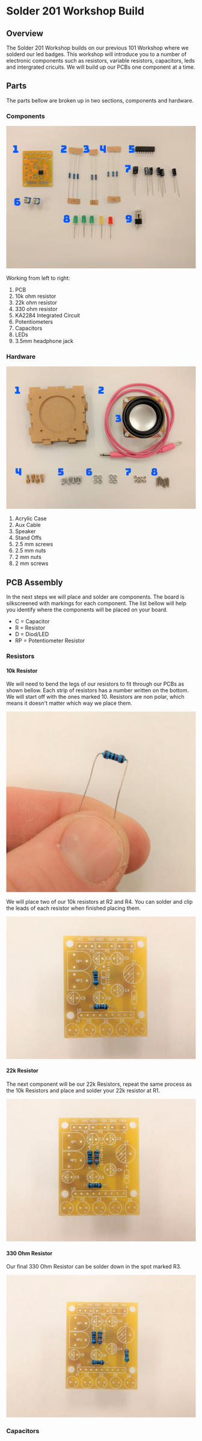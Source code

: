 # Solder 201 Workshop Build

## Overview

The Solder 201 Workshop builds on our previous 101 Workshop where we solderd our led badges. This workshop will introduce you to a number of electronic components such as resistors, variable resistors, capacitors, leds and intergrated cricuits. We will build up our PCBs one component at a time. 

## Parts

The parts bellow are broken up in two sections, components and hardware. 

### Components

![](https://github.com/krum04/Goode-Hack-Lab/blob/main/Solder%20Workshop/Solder%20201/Images/Components.jpg?raw=true)

Working from left to right:

1. PCB
2. 10k ohm resistor
3. 22k ohm resistor
4. 330 ohm resistor
5. KA2284 Integrated Circuit
6. Potentiometers 
7. Capacitors
8. LEDs
9. 3.5mm headphone jack

### Hardware

![](https://github.com/krum04/Goode-Hack-Lab/blob/main/Solder%20Workshop/Solder%20201/Images/Hardware.jpg?raw=true)

1. Acrylic Case
2. Aux Cable
3. Speaker
4. Stand Offs
5. 2.5 mm screws
6. 2.5 mm nuts
7. 2 mm nuts
8. 2 mm screws

## PCB Assembly 

In the next steps we will place and solder are components. The board is silkscreened with markings for each component. The list bellow will help you identify where the components will be placed on your board. 

* C = Capacitor
* R = Resistor
* D = Diod/LED
* RP = Potentiometer Resistor

### Resistors

#### 10k Resistor 

We will need to bend the legs of our resistors to fit through our PCBs as shown bellow. Each strip of resistors has a number written on the bottom. We will start off with the ones marked 10. Resistors are non polar, which means it doesn't matter which way we place them.

![](https://github.com/krum04/Goode-Hack-Lab/blob/main/Solder%20Workshop/Solder%20201/Images/Bent%20Legs.jpg?raw=true)

We will place two of our 10k resistors at R2 and R4.  You can solder and clip the leads of each resistor when finished placing them. 

![](https://github.com/krum04/Goode-Hack-Lab/blob/main/Solder%20Workshop/Solder%20201/Images/10k%20Resistors.jpg?raw=true)

#### 22k Resistor

The next component will be our 22k Resistors, repeat the same process as the 10k Resistors and place and solder your 22k resistor at R1. 

![](https://github.com/krum04/Goode-Hack-Lab/blob/main/Solder%20Workshop/Solder%20201/Images/22k%20Resistors.jpg?raw=true)

#### 330 Ohm Resistor

Our final 330 Ohm Resistor can be solder down in the spot marked R3. 

![](https://github.com/krum04/Goode-Hack-Lab/blob/main/Solder%20Workshop/Solder%20201/Images/330%20Resitors.jpg?raw=true)

### Capacitors



